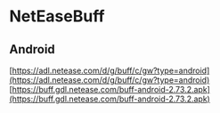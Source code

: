 # NetEaseBuff

## Android
[https://adl.netease.com/d/g/buff/c/gw?type=android](https://adl.netease.com/d/g/buff/c/gw?type=android)
[https://buff.gdl.netease.com/buff-android-2.73.2.apk](https://buff.gdl.netease.com/buff-android-2.73.2.apk)
